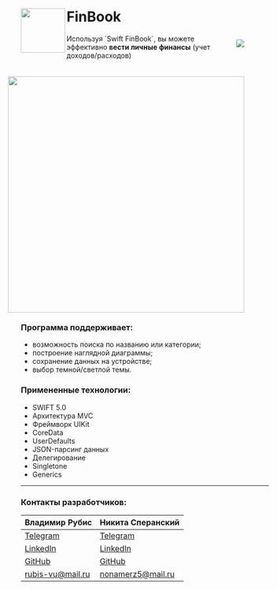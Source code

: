  <div>
 <img src ="https://user-images.githubusercontent.com/84345727/160906780-c43d2092-b00c-4d94-af61-5d0fa062702c.svg" align="left" height="90"/>
 
 # FinBook  
 
 <a href="https://img.shields.io/circleci/build/github/rubis-vladimir/FinBook/main">
    <img src="https://img.shields.io/circleci/build/github/rubis-vladimir/FinBook/main" hspace="50px" align="right" vspace="10px">
 </a>
 </div>
 Используя `Swift FinBook`, вы можете эффективно <b>вести личные финансы</b> (учет доходов/расходов)

<p></p>
  <img src ="https://user-images.githubusercontent.com/84345727/160895784-44e0774a-7f5d-4b05-af74-78fc0db653d9.gif" align="right" height="480px" hspace="50px" vspace="20px"/>
  
  ### Программа поддерживает:
  + возможность поиска по названию или категории; 
  + построение наглядной диаграммы;
  + сохранение данных на устройстве; 
  + выбор темной/светлой темы.

  ### Примененные технологии:
  + SWIFT 5.0
  + Архитектура MVC 
  + Фреймворк UIKit  
  + CoreData 
  + UserDefaults 
  + JSON-парсинг данных 
  + Делегирование
  + Singletone
  + Generics
  ____
  ### Контакты разработчиков:

  | Владимир Рубис | Никита Сперанский |
  | --- | --- |
  | [Telegram](t.me/Rubis_Vladimir)  | [Telegram](t.me/Nikita_Kelevra) |
  | [LinkedIn](https://www.linkedin.com/in/vladimir-rubis/) | [LinkedIn](linkedin.com/in/nikita-kelevra/) |
  | [GitHub](github.com/rubis-vladimir)| [GitHub](github.com/NikitaKelevra) |
  | <a href="mailto:rubis-vu@mail.ru"> rubis-vu@mail.ru</a>| <a href="mailto:nonamerz5@mail.ru"> nonamerz5@mail.ru</a> |
